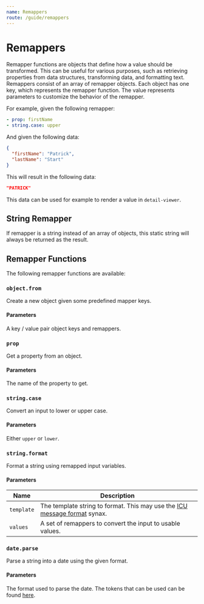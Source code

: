 ```yaml
---
name: Remappers
route: /guide/remappers
---
```


# Remappers

Remapper functions are objects that define how a value should be transformed. This can be useful for
various purposes, such as retrieving properties from data structures, transforming data, and
formatting text. Remappers consist of an array of remapper objects. Each object has one key, which
represents the remapper function. The value represents parameters to customize the behavior of the
remapper.

For example, given the following remapper:

```yaml
- prop: firstName
- string.case: upper
```

And given the following data:

```json
{
  "firstName": "Patrick",
  "lastName": "Start"
}
```

This will result in the following data:

```json
"PATRICK"
```

This data can be used for example to render a value in `detail-viewer`.

## String Remapper

If remapper is a string instead of an array of objects, this static string will always be returned
as the result.

## Remapper Functions

The following remapper functions are available:

### `object.from`

Create a new object given some predefined mapper keys.

#### Parameters

A key / value pair object keys and remappers.

### `prop`

Get a property from an object.

#### Parameters

The name of the property to get.

### `string.case`

Convert an input to lower or upper case.

#### Parameters

Either `upper` or `lower`.

### `string.format`

Format a string using remapped input variables.

#### Parameters

| Name       | Description                                                                                                                        |
| ---------- | ---------------------------------------------------------------------------------------------------------------------------------- |
| `template` | The template string to format. This may use the [ICU message format](http://userguide.icu-project.org/formatparse/messages) synax. |
| `values`   | A set of remappers to convert the input to usable values.                                                                          |

### `date.parse`

Parse a string into a date using the given format.

#### Parameters

The format used to parse the date. The tokens that can be used can be found
[here](https://date-fns.org/v2.12.0/docs/parse).
